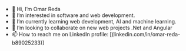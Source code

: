 - 👋 Hi, I’m Omar Reda
- 👀 I’m interested in software and web development.
- 🌱 I’m currently learning web development, AI and machine learning.
- 💞️ I’m looking to collaborate on new web projects .Net and Angular
- 📫 How to reach me on LinkedIn profile: [(linkedin.com/in/omar-reda-b89025233)]
